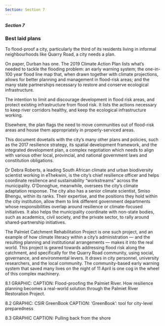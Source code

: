 ```yaml
---
Section: Section 7
---
```


##### Section 7

### Best laid plans

To flood-proof a city, particularly the third of its residents living in informal neighbourhoods like Quarry Road, a city needs a plan.

On paper, Durban has one. The 2019 Climate Action Plan lists what’s needed to tackle the flooding problem: an early warning system; the one-in-100 year flood line map that, when drawn together with climate projections, allows for better planning and management in flood-risk areas; and the many state partnerships necessary to restore and conserve ecological infrastructure.

The intention to limit and discourage development in flood risk areas, and protect existing infrastructure from flood risk. It lists the actions necessary to keep river corridors healthy, and keep the ecological infrastructure working.

Elsewhere, the plan flags the need to move communities out of flood-risk areas and house them appropriately in properly-serviced areas.

This document dovetails with the city’s many other plans and policies, such as the 2017 resilience strategy, its spatial development framework, and the integrated development plan, a complex negotiation which needs to align with various other local, provincial, and national government laws and constitution obligations.

Dr Debra Roberts, a leading South African climate and urban biodiversity scientist working in eThekwini, is the city’s chief resilience officer and helps coordinate resilience and sustainability “workstreams” across the municipality. O’Donoghue, meanwhile, oversees the city’s climate adaptation response. The city also has a senior climate scientist, Smiso Bhengu, within its ranks. Their expertise, and the positions they hold within the city institution, allow them to link different government departments whose responsibilities overlap around resilience or climate-focused initiatives. It also helps the municipality coordinate with non-state bodies, such as academics, civil society, and the private sector, to rally around shared-partnership initiatives.

The Palmiet Catchment Rehabilitation Project is one such project, and an example of how climate literacy within a city’s administration — and the resulting planning and institutional arrangements — makes it into the real world. This project is geared towards addressing flood risk along the catchment, and specifically for the Quarry Road community, using social, governance, and environmental levers. It draws in city personnel, university researchers, and the local community. The community-based early warning system that saved many lives on the night of 11 April is one cog in the wheel of this complex machinery.

8.1 GRAPHIC:
CAPTION: Flood-proofing the Palmiet River. How resilience planning becomes a real-world solution through the Palmiet River Restoration Project.

8.2 GRAPHIC: CSIR GreenBook
CAPTION: ‘GreenBook’: tool for city-level preparedness

8.3 GRAPHIC
CAPTION: Pulling back from the shore
